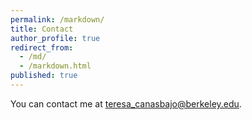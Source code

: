 ```yaml
---
permalink: /markdown/
title: Contact
author_profile: true
redirect_from:
  - /md/
  - /markdown.html
published: true
---
```


You can contact me at teresa_canasbajo@berkeley.edu.
